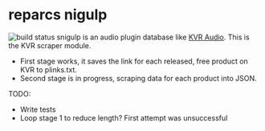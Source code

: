 # reparcs nigulp #
![build status](https://travis-ci.org/weirdpercent/reparcs-nigulp.png)
snigulp is an audio plugin database like [KVR Audio](http://www.kvraudio.com/). This is the KVR scraper module.

* First stage works, it saves the link for each released, free product on KVR to plinks.txt.
* Second stage is in progress, scraping data for each product into JSON.

TODO:

* Write tests
* Loop stage 1 to reduce length? First attempt was unsuccessful
